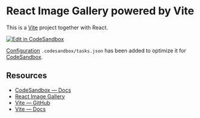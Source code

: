 # React Image Gallery powered by Vite

This is a [Vite](https://vitejs.dev) project together with React.

[![Edit in CodeSandbox](https://assets.codesandbox.io/github/button-edit-lime.svg)](https://codesandbox.io/p/github/stavaughan/rgm-react-image-gallery/main)

[Configuration](https://codesandbox.io/docs/projects/learn/setting-up/tasks) `.codesandbox/tasks.json` has been added to optimize it for [CodeSandbox](https://codesandbox.io/dashboard).

## Resources

- [CodeSandbox — Docs](https://codesandbox.io/docs/learn)
- [React Image Gallery](https://github.com/xiaolin/react-image-gallery)
- [Vite — GitHub](https://github.com/vitejs/vite)
- [Vite — Docs](https://vitejs.dev/guide/)
